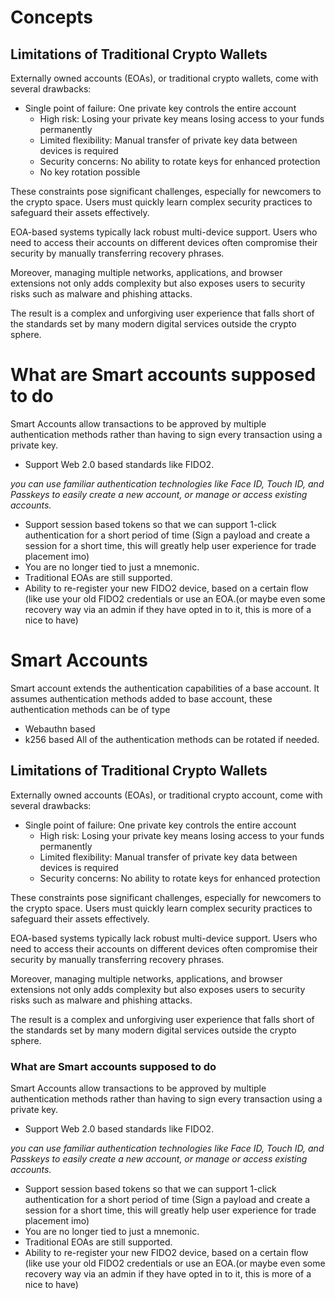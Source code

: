 <!--
order: 1
-->

# Concepts

## Limitations of Traditional Crypto Wallets

Externally owned accounts (EOAs), or traditional crypto wallets, come with several drawbacks:

- Single point of failure: One private key controls the entire account
    - High risk: Losing your private key means losing access to your funds permanently
    - Limited flexibility: Manual transfer of private key data between devices is required
    - Security concerns: No ability to rotate keys for enhanced protection
    - No key rotation possible

These constraints pose significant challenges, especially for newcomers to the crypto space. Users must quickly learn complex security practices to safeguard their assets effectively.

EOA-based systems typically lack robust multi-device support. Users who need to access their accounts on different devices often compromise their security by manually transferring recovery phrases.

Moreover, managing multiple networks, applications, and browser extensions not only adds complexity but also exposes users to security risks such as malware and phishing attacks.

The result is a complex and unforgiving user experience that falls short of the standards set by many modern digital services outside the crypto sphere.

# What are Smart accounts supposed to do

Smart Accounts allow transactions to be approved by multiple authentication methods rather than having to sign every transaction using a private key.

- Support Web 2.0 based standards like FIDO2.

*you can use familiar authentication technologies like Face ID, Touch ID, and Passkeys to easily create a new account, or manage or access existing accounts.*

- Support session based tokens so that we can support 1-click authentication for a short period of time (Sign a payload and create a session for a short time, this will greatly help user experience for trade placement imo)
- You are no longer tied to just a mnemonic.
- Traditional EOAs are still supported.
- Ability to re-register your new FIDO2 device, based on a certain flow (like use your old FIDO2 credentials or  use an EOA.(or maybe even some recovery way via an admin if they have opted in to it, this is more of a nice to have)


# Smart Accounts
Smart account extends the authentication capabilities of a base account.
It assumes authentication methods added to base account, these authentication methods can be of type
* Webauthn based
* k256 based
All of the authentication methods can be rotated if needed.

## Limitations of Traditional Crypto Wallets

Externally owned accounts (EOAs), or traditional crypto account, come with several drawbacks:

- Single point of failure: One private key controls the entire account
    - High risk: Losing your private key means losing access to your funds permanently
    - Limited flexibility: Manual transfer of private key data between devices is required
    - Security concerns: No ability to rotate keys for enhanced protection


These constraints pose significant challenges, especially for newcomers to the crypto space. Users must quickly learn complex security practices to safeguard their assets effectively.

EOA-based systems typically lack robust multi-device support. Users who need to access their accounts on different devices often compromise their security by manually transferring recovery phrases.

Moreover, managing multiple networks, applications, and browser extensions not only adds complexity but also exposes users to security risks such as malware and phishing attacks.

The result is a complex and unforgiving user experience that falls short of the standards set by many modern digital services outside the crypto sphere.



### What are Smart accounts supposed to do

Smart Accounts allow transactions to be approved by multiple authentication methods rather than having to sign every transaction using a private key.

- Support Web 2.0 based standards like FIDO2.

*you can use familiar authentication technologies like Face ID, Touch ID, and Passkeys to easily create a new account, or manage or access existing accounts.*

- Support session based tokens so that we can support 1-click authentication for a short period of time (Sign a payload and create a session for a short time, this will greatly help user experience for trade placement imo)
- You are no longer tied to just a mnemonic.
- Traditional EOAs are still supported.
- Ability to re-register your new FIDO2 device, based on a certain flow (like use your old FIDO2 credentials or  use an EOA.(or maybe even some recovery way via an admin if they have opted in to it, this is more of a nice to have)
